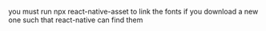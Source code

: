 you must run npx react-native-asset to link the fonts if you download a new one such that react-native can find them
